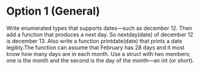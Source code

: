 # Option 1 (General)

Write enumerated types that supports dates—such as december 12. Then add a function that produces a next day.  So nextday(date) of december 12 is december 13. Also write a function printdate(date) that prints a date legibly.The function can assume that February has 28 days and it most know how many days are in each month. Use a struct with two members; one is the month and the second  is the day of the month—an int (or short).

